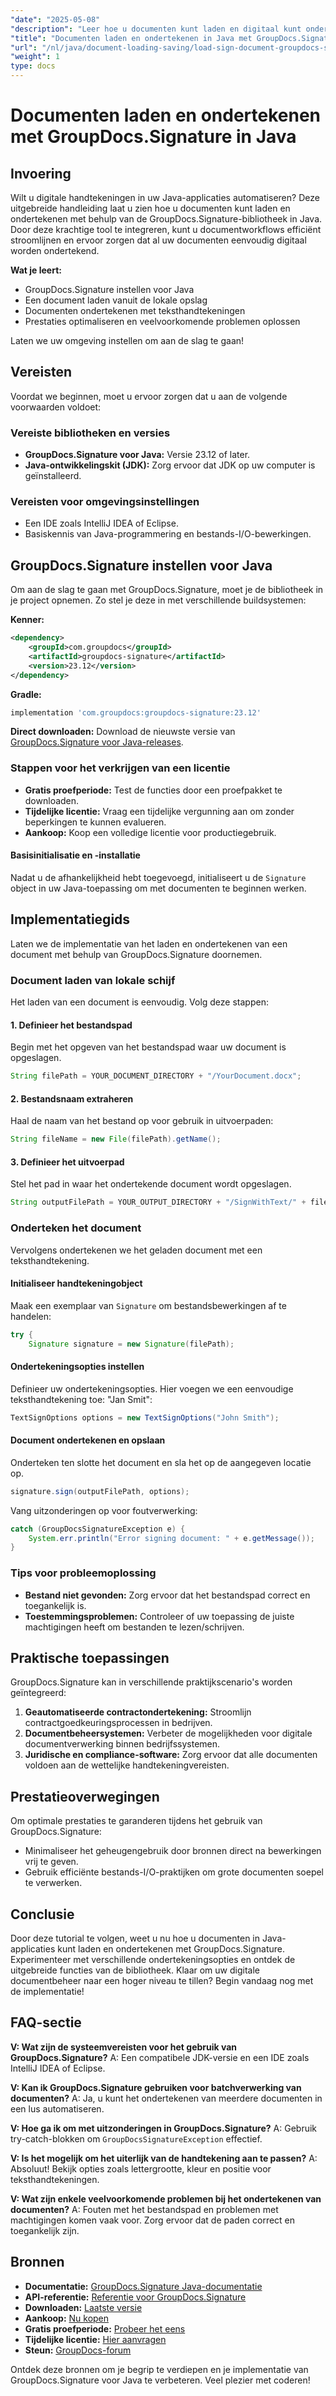 ```yaml
---
"date": "2025-05-08"
"description": "Leer hoe u documenten kunt laden en digitaal kunt ondertekenen met GroupDocs.Signature voor Java. Stroomlijn uw documentworkflows met deze gedetailleerde tutorial."
"title": "Documenten laden en ondertekenen in Java met GroupDocs.Signature&#58; een uitgebreide handleiding"
"url": "/nl/java/document-loading-saving/load-sign-document-groupdocs-signature-java/"
"weight": 1
type: docs
---
```

# Documenten laden en ondertekenen met GroupDocs.Signature in Java

## Invoering

Wilt u digitale handtekeningen in uw Java-applicaties automatiseren? Deze uitgebreide handleiding laat u zien hoe u documenten kunt laden en ondertekenen met behulp van de GroupDocs.Signature-bibliotheek in Java. Door deze krachtige tool te integreren, kunt u documentworkflows efficiënt stroomlijnen en ervoor zorgen dat al uw documenten eenvoudig digitaal worden ondertekend.

**Wat je leert:**
- GroupDocs.Signature instellen voor Java
- Een document laden vanuit de lokale opslag
- Documenten ondertekenen met teksthandtekeningen
- Prestaties optimaliseren en veelvoorkomende problemen oplossen

Laten we uw omgeving instellen om aan de slag te gaan!

## Vereisten
Voordat we beginnen, moet u ervoor zorgen dat u aan de volgende voorwaarden voldoet:

### Vereiste bibliotheken en versies
- **GroupDocs.Signature voor Java:** Versie 23.12 of later.
- **Java-ontwikkelingskit (JDK):** Zorg ervoor dat JDK op uw computer is geïnstalleerd.

### Vereisten voor omgevingsinstellingen
- Een IDE zoals IntelliJ IDEA of Eclipse.
- Basiskennis van Java-programmering en bestands-I/O-bewerkingen.

## GroupDocs.Signature instellen voor Java
Om aan de slag te gaan met GroupDocs.Signature, moet je de bibliotheek in je project opnemen. Zo stel je deze in met verschillende buildsystemen:

**Kenner:**
```xml
<dependency>
    <groupId>com.groupdocs</groupId>
    <artifactId>groupdocs-signature</artifactId>
    <version>23.12</version>
</dependency>
```

**Gradle:**
```gradle
implementation 'com.groupdocs:groupdocs-signature:23.12'
```

**Direct downloaden:**
Download de nieuwste versie van [GroupDocs.Signature voor Java-releases](https://releases.groupdocs.com/signature/java/).

### Stappen voor het verkrijgen van een licentie
- **Gratis proefperiode:** Test de functies door een proefpakket te downloaden.
- **Tijdelijke licentie:** Vraag een tijdelijke vergunning aan om zonder beperkingen te kunnen evalueren.
- **Aankoop:** Koop een volledige licentie voor productiegebruik.

#### Basisinitialisatie en -installatie
Nadat u de afhankelijkheid hebt toegevoegd, initialiseert u de `Signature` object in uw Java-toepassing om met documenten te beginnen werken.

## Implementatiegids
Laten we de implementatie van het laden en ondertekenen van een document met behulp van GroupDocs.Signature doornemen.

### Document laden van lokale schijf
Het laden van een document is eenvoudig. Volg deze stappen:

#### 1. Definieer het bestandspad
Begin met het opgeven van het bestandspad waar uw document is opgeslagen.
```java
String filePath = YOUR_DOCUMENT_DIRECTORY + "/YourDocument.docx";
```

#### 2. Bestandsnaam extraheren
Haal de naam van het bestand op voor gebruik in uitvoerpaden:
```java
String fileName = new File(filePath).getName();
```

#### 3. Definieer het uitvoerpad
Stel het pad in waar het ondertekende document wordt opgeslagen.
```java
String outputFilePath = YOUR_OUTPUT_DIRECTORY + "/SignWithText/" + fileName;
```

### Onderteken het document
Vervolgens ondertekenen we het geladen document met een teksthandtekening.

#### Initialiseer handtekeningobject
Maak een exemplaar van `Signature` om bestandsbewerkingen af te handelen:
```java
try {
    Signature signature = new Signature(filePath);
```

#### Ondertekeningsopties instellen
Definieer uw ondertekeningsopties. Hier voegen we een eenvoudige teksthandtekening toe: "Jan Smit":
```java
TextSignOptions options = new TextSignOptions("John Smith");
```

#### Document ondertekenen en opslaan
Onderteken ten slotte het document en sla het op de aangegeven locatie op.
```java
signature.sign(outputFilePath, options);
```
Vang uitzonderingen op voor foutverwerking:
```java
catch (GroupDocsSignatureException e) {
    System.err.println("Error signing document: " + e.getMessage());
}
```

### Tips voor probleemoplossing
- **Bestand niet gevonden:** Zorg ervoor dat het bestandspad correct en toegankelijk is.
- **Toestemmingsproblemen:** Controleer of uw toepassing de juiste machtigingen heeft om bestanden te lezen/schrijven.

## Praktische toepassingen
GroupDocs.Signature kan in verschillende praktijkscenario's worden geïntegreerd:
1. **Geautomatiseerde contractondertekening:** Stroomlijn contractgoedkeuringsprocessen in bedrijven.
2. **Documentbeheersystemen:** Verbeter de mogelijkheden voor digitale documentverwerking binnen bedrijfssystemen.
3. **Juridische en compliance-software:** Zorg ervoor dat alle documenten voldoen aan de wettelijke handtekeningvereisten.

## Prestatieoverwegingen
Om optimale prestaties te garanderen tijdens het gebruik van GroupDocs.Signature:
- Minimaliseer het geheugengebruik door bronnen direct na bewerkingen vrij te geven.
- Gebruik efficiënte bestands-I/O-praktijken om grote documenten soepel te verwerken.

## Conclusie
Door deze tutorial te volgen, weet u nu hoe u documenten in Java-applicaties kunt laden en ondertekenen met GroupDocs.Signature. Experimenteer met verschillende ondertekeningsopties en ontdek de uitgebreide functies van de bibliotheek. Klaar om uw digitale documentbeheer naar een hoger niveau te tillen? Begin vandaag nog met de implementatie!

## FAQ-sectie
**V: Wat zijn de systeemvereisten voor het gebruik van GroupDocs.Signature?**
A: Een compatibele JDK-versie en een IDE zoals IntelliJ IDEA of Eclipse.

**V: Kan ik GroupDocs.Signature gebruiken voor batchverwerking van documenten?**
A: Ja, u kunt het ondertekenen van meerdere documenten in een lus automatiseren.

**V: Hoe ga ik om met uitzonderingen in GroupDocs.Signature?**
A: Gebruik try-catch-blokken om `GroupDocsSignatureException` effectief.

**V: Is het mogelijk om het uiterlijk van de handtekening aan te passen?**
A: Absoluut! Bekijk opties zoals lettergrootte, kleur en positie voor teksthandtekeningen.

**V: Wat zijn enkele veelvoorkomende problemen bij het ondertekenen van documenten?**
A: Fouten met het bestandspad en problemen met machtigingen komen vaak voor. Zorg ervoor dat de paden correct en toegankelijk zijn.

## Bronnen
- **Documentatie:** [GroupDocs.Signature Java-documentatie](https://docs.groupdocs.com/signature/java/)
- **API-referentie:** [Referentie voor GroupDocs.Signature](https://reference.groupdocs.com/signature/java/)
- **Downloaden:** [Laatste versie](https://releases.groupdocs.com/signature/java/)
- **Aankoop:** [Nu kopen](https://purchase.groupdocs.com/buy)
- **Gratis proefperiode:** [Probeer het eens](https://releases.groupdocs.com/signature/java/)
- **Tijdelijke licentie:** [Hier aanvragen](https://purchase.groupdocs.com/temporary-license/)
- **Steun:** [GroupDocs-forum](https://forum.groupdocs.com/c/signature/)

Ontdek deze bronnen om je begrip te verdiepen en je implementatie van GroupDocs.Signature voor Java te verbeteren. Veel plezier met coderen!